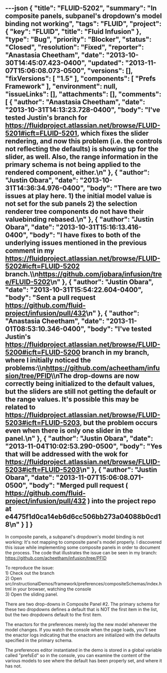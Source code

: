 ---json
{
  "title": "FLUID-5202",
  "summary": "In composite panels, subpanel's dropdown's model binding not working",
  "tags": "FLUID",
  "project": {
    "key": "FLUID",
    "title": "Fluid Infusion"
  },
  "type": "Bug",
  "priority": "Blocker",
  "status": "Closed",
  "resolution": "Fixed",
  "reporter": "Anastasia Cheetham",
  "date": "2013-10-30T14:45:07.423-0400",
  "updated": "2013-11-07T15:06:08.073-0500",
  "versions": [],
  "fixVersions": [
    "1.5"
  ],
  "components": [
    "Prefs Framework"
  ],
  "environment": null,
  "issueLinks": [],
  "attachments": [],
  "comments": [
    {
      "author": "Anastasia Cheetham",
      "date": "2013-10-31T14:13:23.728-0400",
      "body": "I've tested Justin's branch for <https://fluidproject.atlassian.net/browse/FLUID-5201#icft=FLUID-5201>, which fixes the slider rendering, and now this problem (i.e. the controls not reflecting the defaults) is showing up for the slider, as well. Also, the range information in the primary schema is not being applied to the rendered component, either.\n"
    },
    {
      "author": "Justin Obara",
      "date": "2013-10-31T14:36:34.976-0400",
      "body": "There are two issues at play here. 1) the initial model value is not set for the sub panels 2) the selection renderer tree components do not have their valuebinding rebased.\n"
    },
    {
      "author": "Justin Obara",
      "date": "2013-10-31T15:16:13.416-0400",
      "body": "I have fixes to both of the underlying issues mentioned in the previous comment in my <https://fluidproject.atlassian.net/browse/FLUID-5202#icft=FLUID-5202> branch.\\\n<https://github.com/jobara/infusion/tree/FLUID-5202>\n"
    },
    {
      "author": "Justin Obara",
      "date": "2013-10-31T15:54:22.604-0400",
      "body": "Sent a pull request <https://github.com/fluid-project/infusion/pull/432>\n"
    },
    {
      "author": "Anastasia Cheetham",
      "date": "2013-11-01T08:53:10.346-0400",
      "body": "I've tested Justin's <https://fluidproject.atlassian.net/browse/FLUID-5200#icft=FLUID-5200> branch in my branch, where I initially noticed the problems:\\\n<https://github.com/acheetham/infusion/tree/PFID>\\\nThe drop-downs are now correctly being initialized to the default values, but the sliders are still not getting the default or the range values. It's possible this may be related to <https://fluidproject.atlassian.net/browse/FLUID-5203#icft=FLUID-5203>, but the problem occurs even when there is only one slider in the panel.\n"
    },
    {
      "author": "Justin Obara",
      "date": "2013-11-04T10:02:53.290-0500",
      "body": "Yes that will be addressed with the wok for <https://fluidproject.atlassian.net/browse/FLUID-5203#icft=FLUID-5203>\n"
    },
    {
      "author": "Justin Obara",
      "date": "2013-11-07T15:06:08.071-0500",
      "body": "Merged pull request ( <https://github.com/fluid-project/infusion/pull/432> ) into the project repo at e4475f1d0ca14eb6d6cc506bb273a04088b0cd18\n"
    }
  ]
}
---
In composite panels, a subpanel's dropdown's model binding is not working: It's not mapping to composite panel's model properly. I discovered this issue while implementing some composite panels in order to document the process. The code that illustrates the issue can be seen in my branch:\
<https://github.com/acheetham/infusion/tree/PFID>

To reproduce the issue:\
1\) Check out the branch\
2\) Open src/instructionalDemos/framework/preferences/compositeSchemas/index.html in your browser, watching the console\
3\) Open the sliding panel.

There are two drop-downs in Composite Panel #2. The primary schema for these two dropdowns defines a default that is NOT the first item in the list, but the two dropdowns default to the first item.

The enactors for the preferences merely log the new model whenever the model changes. If you watch the console when the page loads, you'll see the enactor logs indicating that the enactors are initialized with the defaults specified in the primary schema.

The preferences editor instantiated in the demo is stored in a global variable called "prefsEd" so in the console, you can examine the content of the various models to see where the default has been properly set, and where it has not.

        